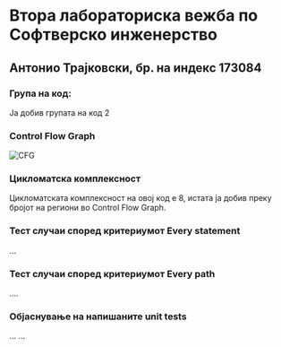 <h1>Втора лабораториска вежба по Софтверско инженерство</h1>
<h2>Антонио Трајковски, бр. на индекс 173084</h2>
<h3>Група на код:</h3>
<p>Ја добив групата на код 2</p>
<h3>Control Flow Graph</h3>

![CFG](https://user-images.githubusercontent.com/63405482/84443190-6673be80-ac3f-11ea-88af-e7cde5d14402.png)

<h3>Цикломатска комплексност</h3>
<p>Цикломатската комплексност на овој код е 8, истата ја добив преку бројот на региони во Control Flow Graph.</p>
<h3>Тест случаи според критериумот Every statement</h3>
...

<h3>Тест случаи според критериумот Every path</h3>
....

<h3>Објаснување на напишаните unit tests</h3>
... ...
